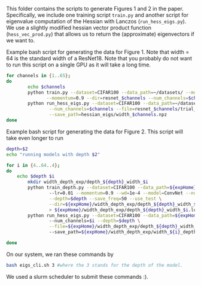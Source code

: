This folder contains the scripts to generate Figures 1 and 2 in the paper.
Specifically, we include one training script `train.py` and another script for eigenvalue computation of the Hessian
with Lanczos (`run_hess_eigs.py`). We use a slightly modified hessian vector product function (`hess_vec_prod.py`) 
that allows us to return the (approximate) eigenvectors if we want to.

Example bash script for generating the data for Figure 1. Note that width = 64 is the standard width of a ResNet18. Note that you probably
do not want to run this script on a single GPU as it will take a long time.

```bash
for channels in {1..65};
do
        echo $channels
        python train.py --dataset=CIFAR100 --data_path=~/datasets/ --model=ResNet18 --lr=0.01 --wd=1e-4 \
               --momentum=0.9 --dir=resnet_$channels --num_channels=$channels
        python run_hess_eigs.py --dataset=CIFAR100 --data_path=~/datasets/ --model=ResNet18 \
                --num_channels=$channels --file=resnet_$channels/trial_0/checkpoint-200.pt \
                --save_path=hessian_eigs/width_$channels.npz
done
```

Example bash script for generating the data for Figure 2. This script will take even longer to run
```bash
depth=$2
echo "running models with depth $2"

for i in {4..64..4};
do
  	echo $depth $i
        mkdir width_depth_exp/depth_${depth}_width_$i
        python train_depth.py --dataset=CIFAR100 --data_path=${expHome}/datasets/ --epochs=$
                --lr=0.01 --momentum=0.9 --wd=1e-4 --model=ConvNet --num_channels=$i \
                --depth=$depth --save_freq=50 --use_test \
                --dir=${expHome}/width_depth_exp/depth_${depth}_width_$i \
                > ${expHome}/width_depth_exp/depth_${depth}_width_$i.log
        python run_hess_eigs.py --dataset=CIFAR100 --data_path=${expHome}/datasets/ --model=$
                --num_channels=$i --depth=$depth \
                --file=${expHome}/width_depth_exp/depth_${depth}_width_$i/trial_0/checkpoint$
                --save_path=${expHome}/width_depth_exp/width_${i}_depth_${depth}.npz

done
```

On our system, we ran these commands by 
```bash
bash eigs_cli.sh 3 #where the 3 stands for the depth of the model.
```

We used a slurm scheduler to submit these commands :).